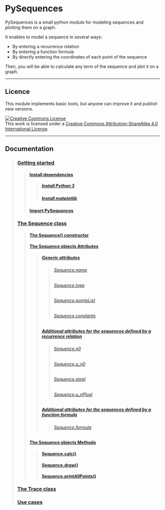 # PySequences

PySequences is a small python module for modeling sequences and plotting them on a graph.

It enables to model a sequence in several ways:
* By entering a recurrence relation
* By entering a function formula
* By directly entering the coordinates of each point of the sequence

Then, you will be able to calculate any term of the sequence and plot it on a graph.

---

## Licence

This module implements basic tools, but anyone can improve it and publish new versions.

<a rel="license" href="http://creativecommons.org/licenses/by-sa/4.0/"><img alt="Creative Commons License" style="border-width:0" src="https://i.creativecommons.org/l/by-sa/4.0/88x31.png" /></a><br />This work is licensed under a <a rel="license" href="http://creativecommons.org/licenses/by-sa/4.0/">Creative Commons Attribution-ShareAlike 4.0 International License</a>.

---

## Documentation

> ### [Getting started](https://github.com/FlorianVaneste/PySequences/wiki/Getting_started) 
> > #### [Install dependencies](https://github.com/FlorianVaneste/PySequences/wiki/Getting_started#install-dependencies) 
> > > ##### [Install Python 3](https://github.com/FlorianVaneste/PySequences/wiki/Getting_started#install-python-3)  
> > > ##### [Install matplotlib](https://github.com/FlorianVaneste/PySequences/wiki/Getting_started#install-matplotlib)  
> > #### [Import PySequences](https://github.com/FlorianVaneste/PySequences/wiki/Getting_started#import-pysequences)  
> ### [The Sequence class](https://github.com/FlorianVaneste/PySequences/wiki/The_Sequence_class)  
> > #### [The Sequence() constructor](https://github.com/FlorianVaneste/PySequences/wiki/The_Sequence_class#the-sequence-constructor)
> > #### [The Sequence objects Attributes](https://github.com/FlorianVaneste/PySequences/wiki/The_Sequence_class#the-sequence-objects-attributes)
> > > ##### [Generic attributes](https://github.com/FlorianVaneste/PySequences/wiki/The_Sequence_class#generic-attributes)  
> > > > ###### [Sequence.name](https://github.com/FlorianVaneste/PySequences/wiki/The_Sequence_class#sequencename)  
> > > > ###### [Sequence.type](https://github.com/FlorianVaneste/PySequences/wiki/The_Sequence_class#sequencetype)  
> > > > ###### [Sequence.pointsList](https://github.com/FlorianVaneste/PySequences/wiki/The_Sequence_class#sequencepointslist)  
> > > > ###### [Sequence.constants](https://github.com/FlorianVaneste/PySequences/wiki/The_Sequence_class#sequenceconstants)  
> > > ##### [Additional attributes for the sequences defined by a recurrence relation](https://github.com/FlorianVaneste/PySequences/wiki/The_Sequence_class#additional-attributes-for-sequences-defined-by-a-recurrence-relation)  
> > > > ###### [Sequence.n0](https://github.com/FlorianVaneste/PySequences/wiki/The_Sequence_class#sequencen0)
> > > > ###### [Sequence.u_n0](https://github.com/FlorianVaneste/PySequences/wiki/The_Sequence_class#sequenceu_n0)
> > > > ###### [Sequence.stepI](https://github.com/FlorianVaneste/PySequences/wiki/The_Sequence_class#sequencestepi)
> > > > ###### [Sequence.u_nPlusI](https://github.com/FlorianVaneste/PySequences/wiki/The_Sequence_class#sequenceu_nplusi)
> > > ##### [Additional attributes for the sequences defined by a function formula](https://github.com/FlorianVaneste/PySequences/wiki/The_Sequence_class#additional-attributes-for-sequences-defined-by-a-function-formula)  
> > > > ###### [Sequence.formula](https://github.com/FlorianVaneste/PySequences/wiki/The_Sequence_class#sequenceformula)
> > #### [The Sequence objects Methods](https://github.com/FlorianVaneste/PySequences/wiki/The_Sequence_class#the-sequence-objects-methods)
> > > #### [Sequence.calc()](https://github.com/FlorianVaneste/PySequences/wiki/The_Sequence_class#sequencecalc)
> > > #### [Sequence.draw()](https://github.com/FlorianVaneste/PySequences/wiki/The_Sequence_class#sequencedraw)
> > > #### [Sequence.printAllPoints()](https://github.com/FlorianVaneste/PySequences/wiki/The_Sequence_class#sequenceprintallpoints)
> ### [The Trace class](https://github.com/FlorianVaneste/PySequences/wiki/The_Trace_class)  
> ### [Use cases](https://github.com/FlorianVaneste/PySequences/wiki/Use_cases)

